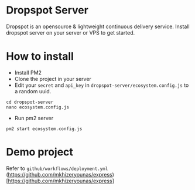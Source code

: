 # Dropspot Server
Dropspot is an opensource & lightweight continuous delivery service. Install dropspot server on your server or VPS to get started.

# How to install
- Install PM2
- Clone the project in your server
- Edit your ```secret``` and ```api_key``` in ```dropspot-server/ecosystem.config.js``` to a random uuid.
```
cd dropspot-server
nano ecosystem.config.js
```
- Run pm2 server
``` 
pm2 start ecosystem.config.js
```

# Demo project
Refer to ```github/workflows/deployment.yml```
(https://github.com/mkhizeryounas/express)[https://github.com/mkhizeryounas/express]
